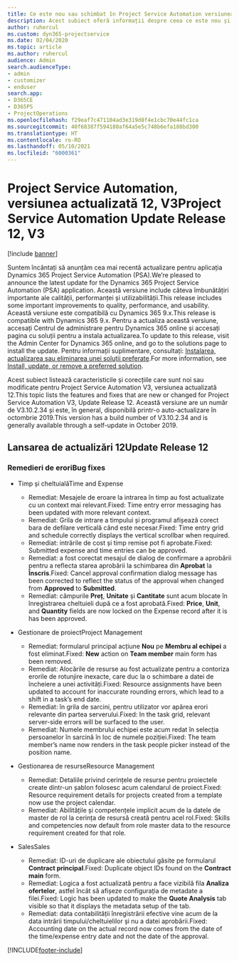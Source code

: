 ```yaml
---
title: Ce este nou sau schimbat în Project Service Automation versiunea actualizată 12, V3
description: Acest subiect oferă informații despre ceea ce este nou și schimbat în Project Service Automation versiunea 12, V3.
author: ruhercul
ms.custom: dyn365-projectservice
ms.date: 02/04/2020
ms.topic: article
ms.author: ruhercul
audience: Admin
search.audienceType:
- admin
- customizer
- enduser
search.app:
- D365CE
- D365PS
- ProjectOperations
ms.openlocfilehash: f29eaf7c471104ad3e319d8f4e1cbc70e44fc1ca
ms.sourcegitcommit: 40f68387f594180af64a5e5c748b6efa188bd300
ms.translationtype: HT
ms.contentlocale: ro-RO
ms.lasthandoff: 05/10/2021
ms.locfileid: "6000361"
---
```

# <a name="project-service-automation-update-release-12-v3"></a><span data-ttu-id="4149a-103">Project Service Automation, versiunea actualizată 12, V3</span><span class="sxs-lookup"><span data-stu-id="4149a-103">Project Service Automation Update Release 12, V3</span></span>

[!include [banner](../includes/psa-now-project-operations.md)]

<span data-ttu-id="4149a-104">Suntem încântați să anunțăm cea mai recentă actualizare pentru aplicația Dynamics 365 Project Service Automation (PSA).</span><span class="sxs-lookup"><span data-stu-id="4149a-104">We’re pleased to announce the latest update for the Dynamics 365 Project Service Automation (PSA) application.</span></span> <span data-ttu-id="4149a-105">Această versiune include câteva îmbunătățiri importante ale calității, performanței și utilizabilității.</span><span class="sxs-lookup"><span data-stu-id="4149a-105">This release includes some important improvements to quality, performance, and usability.</span></span> <span data-ttu-id="4149a-106">Această versiune este compatibilă cu Dynamics 365 9.x.</span><span class="sxs-lookup"><span data-stu-id="4149a-106">This release is compatible with Dynamics 365 9.x.</span></span> <span data-ttu-id="4149a-107">Pentru a actualiza această versiune, accesați Centrul de administrare pentru Dynamics 365 online și accesați pagina cu soluții pentru a instala actualizarea.</span><span class="sxs-lookup"><span data-stu-id="4149a-107">To update to this release, visit the Admin Center for Dynamics 365 online, and go to the solutions page to install the update.</span></span> <span data-ttu-id="4149a-108">Pentru informații suplimentare, consultați: [Instalarea, actualizarea sau eliminarea unei soluții preferate](/power-platform/admin/install-remove-preferred-solution).</span><span class="sxs-lookup"><span data-stu-id="4149a-108">For more information, see [Install, update, or remove a preferred solution](/power-platform/admin/install-remove-preferred-solution).</span></span>

<span data-ttu-id="4149a-109">Acest subiect listează caracteristicile și corecțiile care sunt noi sau modificate pentru Project Service Automation V3, versiunea actualizată 12.</span><span class="sxs-lookup"><span data-stu-id="4149a-109">This topic lists the features and fixes that are new or changed for Project Service Automation V3, Update Release 12.</span></span> <span data-ttu-id="4149a-110">Această versiune are un număr de V3.10.2.34 și este, în general, disponibilă printr-o auto-actualizare în octombrie 2019.</span><span class="sxs-lookup"><span data-stu-id="4149a-110">This version has a build number of V3.10.2.34 and is generally available through a self-update in October 2019.</span></span>

## <a name="update-release-12"></a><span data-ttu-id="4149a-111">Lansarea de actualizări 12</span><span class="sxs-lookup"><span data-stu-id="4149a-111">Update Release 12</span></span>

### <a name="bug-fixes"></a><span data-ttu-id="4149a-112">Remedieri de erori</span><span class="sxs-lookup"><span data-stu-id="4149a-112">Bug fixes</span></span>

- <span data-ttu-id="4149a-113">Timp și cheltuială</span><span class="sxs-lookup"><span data-stu-id="4149a-113">Time and Expense</span></span>

    - <span data-ttu-id="4149a-114">Remediat: Mesajele de eroare la intrarea în timp au fost actualizate cu un context mai relevant.</span><span class="sxs-lookup"><span data-stu-id="4149a-114">Fixed: Time entry error messaging has been updated with more relevant context.</span></span>
    - <span data-ttu-id="4149a-115">Remediat: Grila de intrare a timpului și programul afișează corect bara de defilare verticală când este necesar.</span><span class="sxs-lookup"><span data-stu-id="4149a-115">Fixed: Time entry grid and schedule correctly displays the vertical scrollbar when required.</span></span>
    - <span data-ttu-id="4149a-116">Remediat: intrările de cost și timp remise pot fi aprobate.</span><span class="sxs-lookup"><span data-stu-id="4149a-116">Fixed: Submitted expense and time entries can be approved.</span></span>
    - <span data-ttu-id="4149a-117">Remediat: a fost corectat mesajul de dialog de confirmare a aprobării pentru a reflecta starea aprobării la schimbarea din **Aprobat** la **Înscris**.</span><span class="sxs-lookup"><span data-stu-id="4149a-117">Fixed: Cancel approval confirmation dialog message has been corrected to reflect the status of the approval when changed from **Approved** to **Submitted**.</span></span>
    - <span data-ttu-id="4149a-118">Remediat: câmpurile **Preț**, **Unitate** și **Cantitate** sunt acum blocate în înregistrarea cheltuieli după ce a fost aprobată.</span><span class="sxs-lookup"><span data-stu-id="4149a-118">Fixed: **Price**, **Unit**, and **Quantity** fields are now locked on the Expense record after it is has been approved.</span></span>

- <span data-ttu-id="4149a-119">Gestionare de proiect</span><span class="sxs-lookup"><span data-stu-id="4149a-119">Project Management</span></span>

    - <span data-ttu-id="4149a-120">Remediat: formularul principal acțiune **Nou** pe **Membru al echipei** a fost eliminat.</span><span class="sxs-lookup"><span data-stu-id="4149a-120">Fixed: **New** action on **Team member** main form has been removed.</span></span>
    - <span data-ttu-id="4149a-121">Remediat: Alocările de resurse au fost actualizate pentru a contoriza erorile de rotunjire inexacte, care duc la o schimbare a datei de încheiere a unei activități.</span><span class="sxs-lookup"><span data-stu-id="4149a-121">Fixed: Resource assignments have been updated to account for inaccurate rounding errors, which lead to a shift in a task’s end date.</span></span>
    - <span data-ttu-id="4149a-122">Remediat: în grila de sarcini, pentru utilizator vor apărea erori relevante din partea serverului.</span><span class="sxs-lookup"><span data-stu-id="4149a-122">Fixed: In the task grid, relevant server-side errors will be surfaced to the user.</span></span>
    - <span data-ttu-id="4149a-123">Remediat: Numele membrului echipei este acum redat în selecția persoanelor în sarcină în loc de numele poziției.</span><span class="sxs-lookup"><span data-stu-id="4149a-123">Fixed: The team member’s name now renders in the task people picker instead of the position name.</span></span>

- <span data-ttu-id="4149a-124">Gestionarea de resurse</span><span class="sxs-lookup"><span data-stu-id="4149a-124">Resource Management</span></span>

    - <span data-ttu-id="4149a-125">Remediat: Detaliile privind cerințele de resurse pentru proiectele create dintr-un șablon folosesc acum calendarul de proiect.</span><span class="sxs-lookup"><span data-stu-id="4149a-125">Fixed: Resource requirement details for projects created from a template now use the project calendar.</span></span>
    - <span data-ttu-id="4149a-126">Remediat: Abilitățile și competențele implicit acum de la datele de master de rol la cerința de resursă creată pentru acel rol.</span><span class="sxs-lookup"><span data-stu-id="4149a-126">Fixed: Skills and competencies now default from role master data to the resource requirement created for that role.</span></span>

- <span data-ttu-id="4149a-127">Sales</span><span class="sxs-lookup"><span data-stu-id="4149a-127">Sales</span></span>

    - <span data-ttu-id="4149a-128">Remediat: ID-uri de duplicare ale obiectului găsite pe formularul **Contract principal**.</span><span class="sxs-lookup"><span data-stu-id="4149a-128">Fixed: Duplicate object IDs found on the **Contract main** form.</span></span>
    - <span data-ttu-id="4149a-129">Remediat: Logica a fost actualizată pentru a face vizibilă fila **Analiza ofertelor**, astfel încât să afișeze configurația de metadate a filei.</span><span class="sxs-lookup"><span data-stu-id="4149a-129">Fixed: Logic has been updated to make the **Quote Analysis** tab visible so that it displays the metadata setup of the tab.</span></span>
    - <span data-ttu-id="4149a-130">Remediat: data contabilității înregistrării efective vine acum de la data intrării timpului/cheltuielilor și nu a datei aprobării.</span><span class="sxs-lookup"><span data-stu-id="4149a-130">Fixed: Accounting date on the actual record now comes from the date of the time/expense entry date and not the date of the approval.</span></span>


[!INCLUDE[footer-include](../includes/footer-banner.md)]